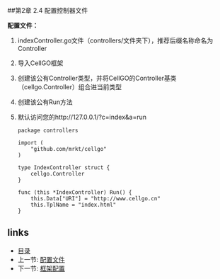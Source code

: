 
##第2章 2.4 配置控制器文件

**配置文件：**

 1. indexController.go文件（controllers/文件夹下），推荐后缀名称命名为Controller
 2. 导入CellGO框架
 3. 创建该公有Controller类型，并将CellGO的Controller基类（cellgo.Controller）组合进当前类型 
 4. 创建该公有Run方法
 4. 默认访问您的http://127.0.0.1/?c=index&a=run

        package controllers
        
        import (
        	"github.com/mrkt/cellgo"
        )
        
        type IndexController struct {
        	cellgo.Controller
        }
        
        func (this *IndexController) Run() {
        	this.Data["URI"] = "http://www.cellgo.cn"
        	this.TplName = "index.html"
        }


## links
  * [目录](<preface.md>)
  * 上一节: [配置文件](<02.3.md>)
  * 下一节: [框架配置](<03.1.md>)
